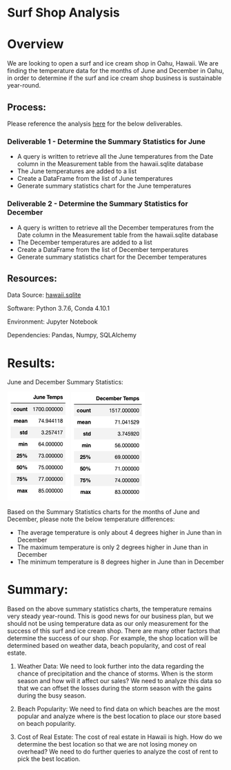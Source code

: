 # Surf Shop Analysis

# Overview

We are looking to open a surf and ice cream shop in Oahu, Hawaii. We are finding the temperature data for the months of June and December in Oahu, in order to determine if the surf and ice cream shop business is sustainable year-round.

## Process:
Please reference the analysis [here](https://github.com/corispade/Surfs_Up/blob/main/SurfsUp_Challenge.ipynb) for the below deliverables.

### Deliverable 1 - Determine the Summary Statistics for June
* A query is written to retrieve all the June temperatures from the Date column in the Measurement table from the hawaii.sqlite database
* The June temperatures are added to a list
* Create a DataFrame from the list of June temperatures
* Generate summary statistics chart for the June temperatures

### Deliverable 2 - Determine the Summary Statistics for December
* A query is written to retrieve all the December temperatures from the Date column in the Measurement table from the hawaii.sqlite database
* The December temperatures are added to a list
* Create a DataFrame from the list of December temperatures
* Generate summary statistics chart for the December temperatures

## Resources:
Data Source: [hawaii.sqlite](https://github.com/corispade/Surfs_Up/blob/main/hawaii.sqlite)

Software: Python 3.7.6, Conda 4.10.1

Environment: Jupyter Notebook

Dependencies: Pandas, Numpy, SQLAlchemy

# Results:

June and December Summary Statistics: 

![june](https://github.com/corispade/Surfs_Up/blob/main/Resources/june_temps.png) ![december](https://github.com/corispade/Surfs_Up/blob/main/Resources/december_temps.png)


Based on the Summary Statistics charts for the months of June and December, please note the below temperature differences:
* The average temperature is only about 4 degrees higher in June than in December
* The maximum temperature is only 2 degrees higher in June than in December
* The minimum temperature is 8 degrees higher in June than in December

# Summary:

Based on the above summary statistics charts, the temperature remains very steady year-round. This is good news for our business plan, but we should not be using temperature data as our only measurement for the success of this surf and ice cream shop. There are many other factors that determine the success of our shop. For example, the shop location will be determined based on weather data, beach popularity, and cost of real estate. 

1. Weather Data: We need to look further into the data regarding the chance of precipitation and the chance of storms. When is the storm season and how will it affect our sales? We need to analyze this data so that we can offset the losses during the storm season with the gains during the busy season.

2. Beach Popularity: We need to find data on which beaches are the most popular and analyze where is the best location to place our store based on beach popularity. 

3. Cost of Real Estate: The cost of real estate in Hawaii is high. How do we determine the best location so that we are not losing money on overhead? We need to do further queries to analyze the cost of rent to pick the best location. 